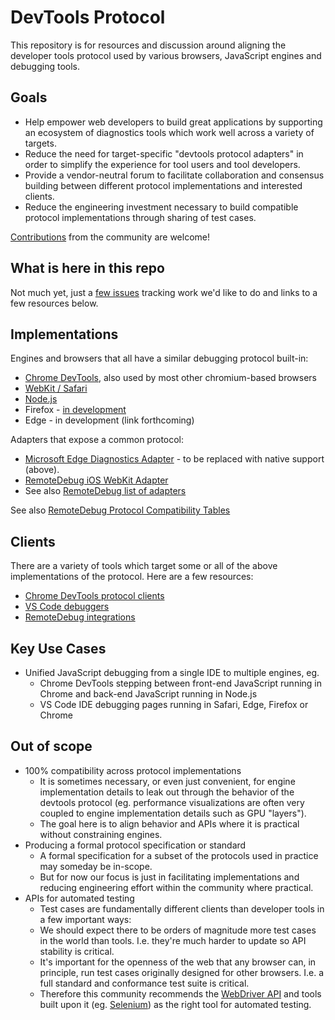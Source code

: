 # DevTools Protocol

This repository is for resources and discussion around aligning the developer tools protocol used by various browsers, JavaScript engines and debugging tools.

## Goals

- Help empower web developers to build great applications by supporting an ecosystem of diagnostics tools which work well across a variety of targets.
- Reduce the need for target-specific "devtools protocol adapters" in order to simplify the experience for tool users and tool developers.
- Provide a vendor-neutral forum to facilitate collaboration and consensus building between different protocol implementations and interested clients.
- Reduce the engineering investment necessary to build compatible protocol implementations through sharing of test cases.

[Contributions](CONTRIBUTING.md) from the community are welcome!

## What is here in this repo

Not much yet, just a [few issues](https://github.com/WICG/devtools-protocol/issues) tracking work we'd like to do and links to a few resources below.

## Implementations
Engines and browsers that all have a similar debugging protocol built-in:
- [Chrome DevTools](https://chromedevtools.github.io/devtools-protocol/), also used by most other chromium-based browsers
- [WebKit / Safari](https://github.com/WebKit/webkit/tree/master/Source/JavaScriptCore/inspector/protocol)
- [Node.js](https://chromedevtools.github.io/devtools-protocol/v8/)
- Firefox - [in development](https://groups.google.com/forum/#!msg/mozilla.dev.platform/4-4A8W-nP5g/Y9C9UkWTAAAJ)
- Edge - in development (link forthcoming)

Adapters that expose a common protocol:
- [Microsoft Edge Diagnostics Adapter](https://github.com/Microsoft/edge-diagnostics-adapter) - to be replaced with native support (above).
- [RemoteDebug iOS WebKit Adapter](https://github.com/RemoteDebug/remotedebug-ios-webkit-adapter)
- See also [RemoteDebug list of adapters](https://remotedebug.org/adaptors/)

See also [RemoteDebug Protocol Compatibility Tables](http://compatibility.remotedebug.org/)

## Clients
There are a variety of tools which target some or all of the above implementations of the protocol.  Here are a few resources:
- [Chrome DevTools protocol clients](https://github.com/ChromeDevTools/awesome-chrome-devtools#chrome-devtools-protocol)
- [VS Code debuggers](https://github.com/Microsoft/vscode-chrome-debug-core/blob/master/README.md)
- [RemoteDebug integrations](https://remotedebug.org/integrations/)

## Key Use Cases

- Unified JavaScript debugging from a single IDE to multiple engines, eg.
  - Chrome DevTools stepping between front-end JavaScript running in Chrome and back-end JavaScript running in Node.js
  - VS Code IDE debugging pages running in Safari, Edge, Firefox or Chrome
  
## Out of scope

- 100% compatibility across protocol implementations
  - It is sometimes necessary, or even just convenient, for engine implementation details to leak out through the behavior of the devtools protocol (eg. performance visualizations are often very coupled to engine implementation details such as GPU "layers").
  - The goal here is to align behavior and APIs where it is practical without constraining engines.  
- Producing a formal protocol specification or standard
  - A formal specification for a subset of the protocols used in practice may someday be in-scope.
  - But for now our focus is just in facilitating implementations and reducing engineering effort within the community where practical.
- APIs for automated testing
  - Test cases are fundamentally different clients than developer tools in a few important ways:
   - We should expect there to be orders of magnitude more test cases in the world than tools.  I.e. they're much harder to update so API stability is critical.
   - It's important for the openness of the web that any browser can, in principle, run test cases originally designed for other browsers.  I.e. a full standard and conformance test suite is critical.
  - Therefore this community recommends the [WebDriver API](https://w3c.github.io/webdriver/webdriver-spec.html) and tools built upon it (eg. [Selenium](http://www.seleniumhq.org/)) as the right tool for automated testing.

